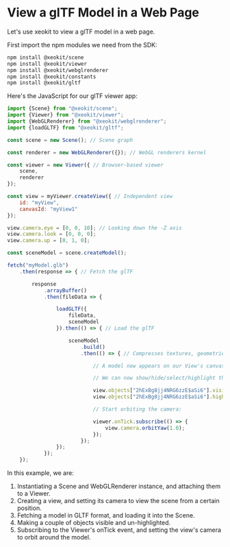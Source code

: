 # View a glTF Model in a Web Page

Let's use xeokit to view a glTF model in a web page.

First import the npm modules we need from the SDK:

````bash
npm install @xeokit/scene
npm install @xeokit/viewer
npm install @xeokit/webglrenderer
npm install @xeokit/constants
npm install @xeokit/gltf
````

Here's the JavaScript for our glTF viewer app:

````javascript
import {Scene} from "@xeokit/scene";
import {Viewer} from "@xeokit/viewer";
import {WebGLRenderer} from "@xeokit/webglrenderer";
import {loadGLTF} from "@xeokit/gltf";

const scene = new Scene(); // Scene graph

const renderer = new WebGLRenderer({}); // WebGL renderers kernel

const viewer = new Viewer({ // Browser-based viewer
    scene,
    renderer
});

const view = myViewer.createView({ // Independent view 
    id: "myView",
    canvasId: "myView1"
});

view.camera.eye = [0, 0, 10]; // Looking down the -Z axis
view.camera.look = [0, 0, 0];
view.camera.up = [0, 1, 0];

const sceneModel = scene.createModel();

fetch("myModel.glb")
    .then(response => { // Fetch the glTF

        response
            .arrayBuffer()
            .then(fileData => {

                loadGLTF({
                    fileData,
                    sceneModel
                }).then(() => { // Load the glTF

                    sceneModel
                        .build()
                        .then(() => { // Compresses textures, geometries etc.

                            // A model now appears on our View's canvas.

                            // We can now show/hide/select/highlight the model's objects through the View:

                            view.objects["2hExBg8jj4NRG6zzE$aSi6"].visible = true;
                            view.objects["2hExBg8jj4NRG6zzE$aSi6"].highlighted = false;  // etc.

                            // Start orbiting the camera:

                            viewer.onTick.subscribe(() => {
                                view.camera.orbitYaw(1.0);
                            });
                        });
                });
            });
    });
````

In this example, we are:

1. Instantiating a Scene and WebGLRenderer instance, and attaching them to a Viewer.
2. Creating a view, and setting its camera to view the scene from a certain position.
3. Fetching a model in GLTF format, and loading it into the Scene.
4. Making a couple of objects visible and un-highlighted.
5. Subscribing to the Viewer's onTick event, and setting the view's camera to orbit around the model.
